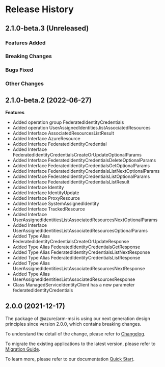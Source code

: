 # Release History

## 2.1.0-beta.3 (Unreleased)

### Features Added

### Breaking Changes

### Bugs Fixed

### Other Changes

## 2.1.0-beta.2 (2022-06-27)
    
**Features**

  - Added operation group FederatedIdentityCredentials
  - Added operation UserAssignedIdentities.listAssociatedResources
  - Added Interface AssociatedResourcesListResult
  - Added Interface AzureResource
  - Added Interface FederatedIdentityCredential
  - Added Interface FederatedIdentityCredentialsCreateOrUpdateOptionalParams
  - Added Interface FederatedIdentityCredentialsDeleteOptionalParams
  - Added Interface FederatedIdentityCredentialsGetOptionalParams
  - Added Interface FederatedIdentityCredentialsListNextOptionalParams
  - Added Interface FederatedIdentityCredentialsListOptionalParams
  - Added Interface FederatedIdentityCredentialsListResult
  - Added Interface Identity
  - Added Interface IdentityUpdate
  - Added Interface ProxyResource
  - Added Interface SystemAssignedIdentity
  - Added Interface TrackedResource
  - Added Interface UserAssignedIdentitiesListAssociatedResourcesNextOptionalParams
  - Added Interface UserAssignedIdentitiesListAssociatedResourcesOptionalParams
  - Added Type Alias FederatedIdentityCredentialsCreateOrUpdateResponse
  - Added Type Alias FederatedIdentityCredentialsGetResponse
  - Added Type Alias FederatedIdentityCredentialsListNextResponse
  - Added Type Alias FederatedIdentityCredentialsListResponse
  - Added Type Alias UserAssignedIdentitiesListAssociatedResourcesNextResponse
  - Added Type Alias UserAssignedIdentitiesListAssociatedResourcesResponse
  - Class ManagedServiceIdentityClient has a new parameter federatedIdentityCredentials
    
    
## 2.0.0 (2021-12-17)

The package of @azure/arm-msi is using our next generation design principles since version 2.0.0, which contains breaking changes.

To understand the detail of the change, please refer to [Changelog](https://aka.ms/js-track2-changelog).

To migrate the existing applications to the latest version, please refer to [Migration Guide](https://aka.ms/js-track2-migration-guide).

To learn more, please refer to our documentation [Quick Start](https://aka.ms/js-track2-quickstart).